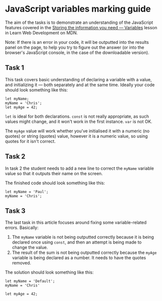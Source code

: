 # JavaScript variables marking guide

The aim of the tasks is to demonstrate an understanding of the JavaScript features covered in the [Storing the information you need — Variables](https://developer.mozilla.org/en-US/docs/Learn/JavaScript/First_steps/Variables) lesson in Learn Web Development on MDN.

Note: If there is an error in your code, it will be outputted into the results panel on the page, to help you try to figure out the answer (or into the browser's JavaScript console, in the case of the downloadable version).

## Task 1

This task covers basic understanding of declaring a variable with a value, and initializing it — both separately and at the same time. Ideally your code should look something like this:

```
let myName;
myName = 'Chris';
let myAge = 42;
```

`let` is ideal for both declarations. `const` is not really appropriate, as such values might change, and it won't work in the first instance.  `var` is not OK.

The `myAge` value will work whether you've initialised it with a numeric (no quotes) or string (quotes) value, however it is a numeric value, so using quotes for it isn't correct.

## Task 2

In task 2 the student needs to add a new line to correct the `myName` variable value so that it outputs their name on the screen.

The finished code should look something like this:

```
let myName = 'Paul';
myName = 'Chris';
```

## Task 3

The last task in this article focuses around fixing some variable-related errors. Basically:

1. The `myName` variable is not being outputted correctly because it is being declared once using `const`, and then an attempt is being made to change the value.
2. The result of the sum is not being outputted correctly because the `myAge` variable is being declared as a number. It needs to have the quotes removed.

The solution should look something like this:

```
let myName = 'Default';
myName = 'Chris'

let myAge = 42;
```
